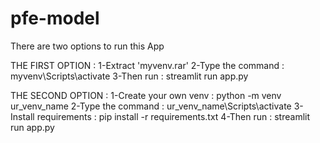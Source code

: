 # pfe-model

There are two options to run this App

THE FIRST OPTION :
1-Extract 'myvenv.rar'
2-Type the command : myvenv\Scripts\activate
3-Then run : streamlit run app.py

THE SECOND OPTION :
1-Create your own venv : python -m venv ur_venv_name
2-Type the command : ur_venv_name\Scripts\activate
3-Install requirements : pip install -r requirements.txt
4-Then run : streamlit run app.py
